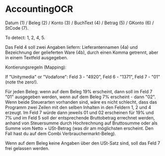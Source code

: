 # AccountingOCR

Datum (1) / Beleg (2) / Konto (3) / BuchText (4) / Betrag (5) / GKonto (6) / StCode (7).

To detect: 1, 2, 4, 5.

Das Feld 4 soll zwei Angaben liefern: Lieferantennamen (4a) und Bezeichnung der gelieferten Ware (4b), durch einen Komma getrennt, aber in einem Textfeld ausgegeben.

Kontierungsregeln (Mapping):

If "Unitymedia" or "Vodafone":
 Feld 3 - "4920", 
 Feld 6 - "1371", 
 Feld 7 - "01" (note the zero!).

Für jeden Beleg: 
wenn auf dem Beleg 19% erscheint, dann soll im Feld 7 "01" ausgegeben werden, wenn auf dem Beleg 7% erscheint - dann "02". Wenn beide Steuerarten vorhanden sind, wäre es nicht schlecht, dass das Programm zwei Zeilen mit den selben Inhalten in den Feldern 1, 2 und 4 erzeugt. Im Feld 7 würde dann jeweils 01 und 02 erscheinen für 19% und 7% und im Feld 5 soll der entsprechende Bruttobetrag errechnet werden, anhand von Steuersumme durch Hochrechnung auf Bruttosumme oder als Summe vom Netto + USt-Betrag (was dir am möglichsten erscheint. Den Fall hast du auf dem Combi Verbrauchermarkt-Beleg). 

Wenn auf dem Beleg keine Angaben über den USt-Satz sind, soll das Feld 7 frei gelassen werden.
